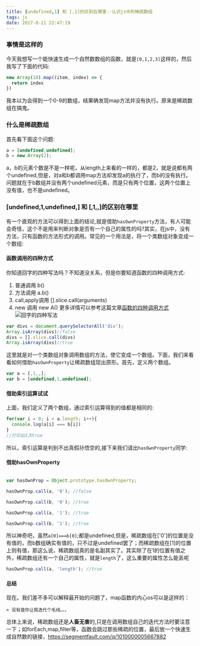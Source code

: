 ```yaml
---
title: [undefined,1] 和 [,1]的区别在哪里--认识js中的稀疏数组
tags: js
date: 2017-8-21 22:47:19
---
```


### 事情是这样的

今天我想写一个能快速生成一个自然数数组的函数，就是`[0,1,2,3]`这样的，然后我写了下面的代码:
```js
new Array(10).map((item, index) => {
  return index
})
```
我本以为会得到一个0-9的数组，结果确发现map方法并没有执行。原来是稀疏数组在搞鬼。

### 什么是稀疏数组

首先看下面这个问题:
```js
a = [undefined,undefined];
b = new Array(2);
```
a，b的元素个数是不是一样呢，从length上来看的一样的，都是2，就是说都有两个undefined,但是，对a和b都调用map方法却发现a的执行了，而b的没有执行。问题就在于b数组并没有两个undefined元素，而是只有两个位置，这两个位置上没有值，也不是undefined。
### [undefined,1,undefined,] 和 [,1,,]的区别在哪里

有一个直观的方法可以得到上面的结论,就是借助`hasOwnProperty`方法，有人可能会奇怪，这个不是用来判断对象是否有一个自己的属性的吗?其实，在js中，没有方法，只有函数的方法形式的调用。常见的一个用法是，将一个类数组对象变成一个数组:

#### 函数调用的四种方式

你知道回字的四种写法吗？不知道没关系，但是你要知道函数的四种调用方式:
1. 普通调用   b()
2. 方法调用   a.b()
3. call,apply调用  [].slice.call(arguments)
4. new 调用 new A()
更多详情可以参考这篇文章[函数的四种调用方式](http://www.cnblogs.com/jiaozhuo/p/5751002.html)
![回字的四种写法](
https://timgsa.baidu.com/timg?image&quality=80&size=b9999_10000&sec=1503508685431&di=dc6e3b02a8517f2195ff9c33a22e619a&imgtype=0&src=http%3A%2F%2Fimg02.3dmgame.com%2Fuploads%2Fallimg%2F150715%2F158_150715081948_1_lit.jpg)
``` js
var divs = document.querySelectorAll('div');
Array.isArray(divs)//false
divs = [].slice.call(divs)
Array.isArray(divs)//true
```
这里就是对一个类数组对象调用数组的方法，使它变成一个数组。下面，我们来看看如何借助`hasOwnProperty`让稀疏数组现出原形。首先，定义两个数组。
``` js
var a = [,1,,];
var b = [undefined,1,undefined];
```
#### 借助索引运算试试

上面，我们定义了两个数组，通过索引运算得到的值都是相同的:
``` js
for(var i = 0; i < a.length; i++){
  console.log(a[i] === b[i])
}
//打印出3次true
```
所以，索引运算是判别不出真假孙悟空的,接下来我们请出`hasOwnProperty`同学:
#### 借助hasOwnProperty

``` js

var hasOwnProp = Object.prototype.hasOwnProperty;

hasOwnProp.call(a, '0'); //false

hasOwnProp.call(b, '0'); //true

hasOwnProp.call(a, '1'); //true

hasOwnProp.call(b, '1'); //true

```

所以神奇吧，虽然`a[0]===b[0]`;都是undefined,但是，稀疏数组在['0']的位置是没有值的，而b数组确实有值的，只不过是undefined罢了；而稀疏数组在[1]的位置上则有值，那这么说，稀疏数组真的是名副其实了。其实除了在1的位置有值之外，稀疏数组还有一个自己的属性，就是`length`了，这么重要的属性怎么能丢呢
``` js
hasOwnProp.call(a, 'length'); //true

```

#### 总结
  现在。我们差不多可以解释最开始的问题了，map函数的内心os可以是这样的：

    > 没有值你让我迭代个毛线。。。

  总体上来说，稀疏数组还是**人畜无害**的,只是在调用数组自己的迭代方法时要注意一下；如forEach,map,filter等，函数会跳过那些稀疏的位置，最后放一个快速生成自然数的链接，https://segmentfault.com/q/1010000005667882


